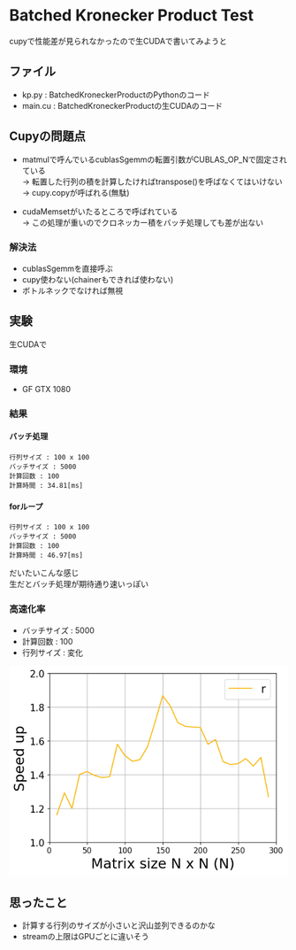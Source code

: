 # Batched Kronecker Product Test
cupyで性能差が見られなかったので生CUDAで書いてみようと

## ファイル
- kp.py : BatchedKroneckerProductのPythonのコード 
- main.cu : BatchedKroneckerProductの生CUDAのコード

## Cupyの問題点

- matmulで呼んでいるcublasSgemmの転置引数がCUBLAS\_OP\_Nで固定されている  
→ 転置した行列の積を計算したければtranspose()を呼ばなくてはいけない  
→ cupy.copyが呼ばれる(無駄)

- cudaMemsetがいたるところで呼ばれている  
→ この処理が重いのでクロネッカー積をバッチ処理しても差が出ない

### 解決法
- cublasSgemmを直接呼ぶ
- cupy使わない(chainerもできれば使わない)
- ボトルネックでなければ無視


## 実験
生CUDAで

### 環境
- GF GTX 1080

### 結果
#### バッチ処理
```
行列サイズ : 100 x 100
バッチサイズ : 5000
計算回数 : 100
計算時間 : 34.81[ms]
```
#### forループ
```
行列サイズ : 100 x 100
バッチサイズ : 5000
計算回数 : 100
計算時間 : 46.97[ms]
```

だいたいこんな感じ  
生だとバッチ処理が期待通り速いっぽい

### 高速化率
- バッチサイズ : 5000
- 計算回数 : 100
- 行列サイズ : 変化

![グラフ](./speedup.png)

## 思ったこと
- 計算する行列のサイズが小さいと沢山並列できるのかな
- streamの上限はGPUごとに違いそう
